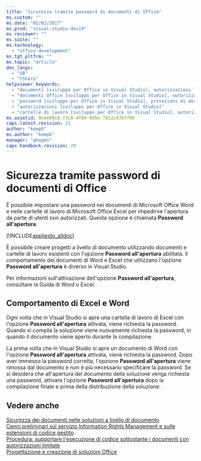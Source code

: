 ```yaml
---
title: "Sicurezza tramite password di documenti di Office"
ms.custom: ""
ms.date: "02/02/2017"
ms.prod: "visual-studio-dev14"
ms.reviewer: ""
ms.suite: ""
ms.technology: 
  - "office-development"
ms.tgt_pltfrm: ""
ms.topic: "article"
dev_langs: 
  - "VB"
  - "CSharp"
helpviewer_keywords: 
  - "documenti [sviluppo per Office in Visual Studio], autorizzazioni limitate"
  - "documenti Office [sviluppo per Office in Visual Studio], autorizzazioni limitate"
  - "password [sviluppo per Office in Visual Studio], protezioni di documenti"
  - "autorizzazioni [sviluppo per Office in Visual Studio]"
  - "cartelle di lavoro [sviluppo per Office in Visual Studio], autorizzazioni limitate"
ms.assetid: 9cee99c8-73c6-4f89-9d5e-7912c876ff96
caps.latest.revision: 21
author: "kempb"
ms.author: "kempb"
manager: "ghogen"
caps.handback.revision: 20
---
```

# Sicurezza tramite password di documenti di Office
  È possibile impostare una password nei documenti di Microsoft Office Word e nelle cartelle di lavoro di Microsoft Office Excel per impedirne l'apertura da parte di utenti non autorizzati.  Questa opzione è chiamata **Password all'apertura**.  
  
 [!INCLUDE[appliesto_alldoc](../vsto/includes/appliesto-alldoc-md.md)]  
  
 È possibile creare progetti a livello di documento utilizzando documenti e cartelle di lavoro esistenti con l'opzione **Password all'apertura** abilitata.  Il comportamento dei documenti di Word e Excel che utilizzano l'opzione **Password all'apertura** è diverso in Visual Studio.  
  
 Per informazioni sull'attivazione dell'opzione **Password all'apertura**, consultare la Guida di Word o Excel.  
  
## Comportamento di Excel e Word  
 Ogni volta che in Visual Studio si apre una cartella di lavoro di Excel con l'opzione **Password all'apertura** attivata, viene richiesta la password.  Quando si compila la soluzione viene nuovamente richiesta la password, in quando il documento viene aperto durante la compilazione.  
  
 La prima volta che in Visual Studio si apre un documento di Word con l'opzione **Password all'apertura** attivata, viene richiesta la password.  Dopo aver immesso la password corretta, l'opzione **Password all'apertura** viene rimossa dal documento e non è più necessario specificare la password.  Se si desidera che all'apertura del documento della soluzione venga richiesta una password, attivare l'opzione **Password all'apertura** dopo la compilazione finale e prima della distribuzione della soluzione.  
  
## Vedere anche  
 [Sicurezza dei documenti nelle soluzioni a livello di documento](../vsto/document-protection-in-document-level-solutions.md)   
 [Cenni preliminari sul servizio Information Rights Management e sulle estensioni di codice gestito](../vsto/information-rights-management-and-managed-code-extensions-overview.md)   
 [Procedura: supportare l'esecuzione di codice sottostante i documenti con autorizzazioni limitate](../vsto/how-to-permit-code-to-run-behind-documents-with-restricted-permissions.md)   
 [Progettazione e creazione di soluzioni Office](../vsto/designing-and-creating-office-solutions.md)  
  
  